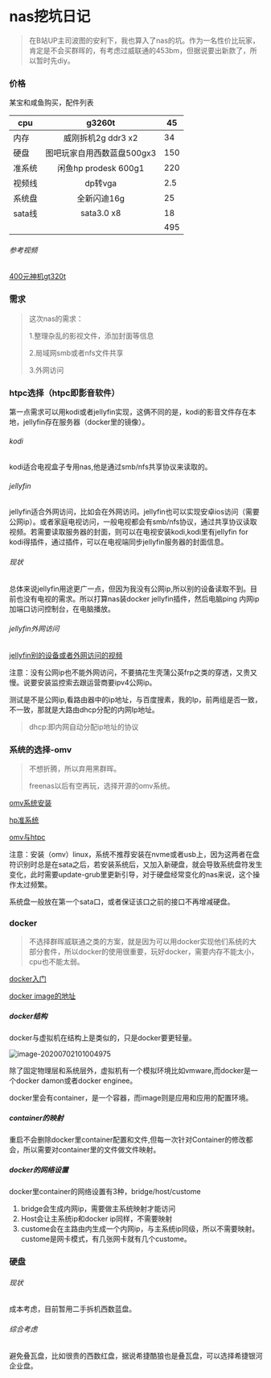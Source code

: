 # nas挖坑日记

> 在B站UP主司波图的安利下，我也算入了nas的坑。作为一名性价比玩家，肯定是不会买群晖的，有考虑过威联通的453bm，但据说要出新款了，所以暂时先diy。

### 价格

某宝和咸鱼购买，配件列表

| cpu    |           g3260t           | 45   |
| ------ | :------------------------: | ---- |
| 内存   |     威刚拆机2g ddr3 x2     | 34   |
| 硬盘   | 图吧玩家自用西数蓝盘500gx3 | 150  |
| 准系统 |    闲鱼hp prodesk 600g1    | 220  |
| 视频线 |          dp转vga           | 2.5  |
| 系统盘 |        全新闪迪16g         | 25   |
| sata线 |         sata3.0 x8         | 18   |
|        |                            | 495  |

###### 参考视频

[400元神机gt320t](https://www.bilibili.com/video/BV18E411o79E)



### 需求

> 这次nas的需求：
>
> 1.整理杂乱的影视文件，添加封面等信息
>
> 2.局域网smb或者nfs文件共享
>
> 3.外网访问



### htpc选择（htpc即影音软件）

第一点需求可以用kodi或者jellyfin实现，这俩不同的是，kodi的影音文件存在本地，jellyfin存在服务器（docker里的镜像）。

###### kodi

kodi适合电视盒子专用nas,他是通过smb/nfs共享协议来读取的。

###### jellyfin

jellyfin适合外网访问，比如会在外网访问。jellyfin也可以实现安卓ios访问（需要公网ip）。或者家庭电视访问，一般电视都会有smb/nfs协议，通过共享协议读取视频。若需要读取服务器的封面，则可以在电视安装kodi,kodi里有jellyfin for kodi得插件，通过插件，可以在电视端同步jellyfin服务器的封面信息。

###### 现状

总体来说jellyfin用途更广一点，但因为我没有公网ip,所以别的设备读取不到。目前也没有电视的需求。所以打算nas装docker jellyfin插件，然后电脑ping 内网ip加端口访问控制台，在电脑播放。

###### jellyfin外网访问

[jellyfin别的设备或者外网访问的视频](https://www.bilibili.com/video/BV1AE411k7hr)

注意：没有公网ip也不能外网访问，不要搞花生壳蒲公英frp之类的穿透，又贵又慢。说要安装监控索去跟运营商要ipv4公网ip。

测试是不是公网ip,看路由器中的ip地址，与百度搜素，我的Ip，前两组是否一致，不一致，那就是大路由dhcp分配的内网Ip地址。

> dhcp:即内网自动分配ip地址的协议



### 系统的选择-omv

> 不想折腾，所以弃用黑群晖。
>
> freenas以后有空再玩，选择开源的omv系统。

[omv系统安装](https://www.bilibili.com/video/BV1FJ411s7xR)

[hp准系统](https://www.bilibili.com/video/BV16z4y1R758)

[omv与htpc](https://www.bilibili.com/video/BV1Ge41147B9)



注意：安装（omv）linux，系统不推荐安装在nvme或者usb上，因为这两者在盘符识别时总是在sata之后，若安装系统后，又加入新硬盘，就会导致系统盘符发生变化，此时需要update-grub里更新引导，对于硬盘经常变化的nas来说，这个操作太过频繁。

系统盘一般放在第一个sata口，或者保证该口之前的接口不再增减硬盘。



### docker

> 不选择群晖威联通之类的方案，就是因为可以用docker实现他们系统的大部分套件，所以docker的使用很重要，玩好docker，需要内存不能太小，cpu也不能太弱。



[docker入门](https://www.bilibili.com/video/BV1eE411i7qy)

[docker image的地址](hub.docker.com)



##### docker结构

docker与虚拟机在结构上是类似的，只是docker要更轻量。

![image-20200702101004975](https://gif-clark-cui.oss-cn-beijing.aliyuncs.com/blog/image-20200702101004975.png)

除了固定物理层和系统层外，虚拟机有一个模拟环境比如vmware,而docker是一个docker damon或者docker enginee。

docker里会有container，是一个容器，而image则是应用和应用的配置环境。



##### container的映射

重启不会删除docker里container配置和文件,但每一次针对Container的修改都会，所以需要对container里的文件做文件映射。



##### docker的网络设置

docker里container的网络设置有3种，bridge/host/custome

1. bridge会生成内网ip，需要做主系统映射才能访问
2. Host会让主系统ip和docker ip同样，不需要映射
3. custome会在主路由内生成一个内网ip，与主系统ip同级，所以不需要映射。custome是网卡模式，有几张网卡就有几个custome。

### 硬盘

###### 现状

成本考虑，目前暂用二手拆机西数蓝盘。

###### 综合考虑

避免叠瓦盘，比如很贵的西数红盘，据说希捷酷狼也是叠瓦盘，可以选择希捷银河企业盘。